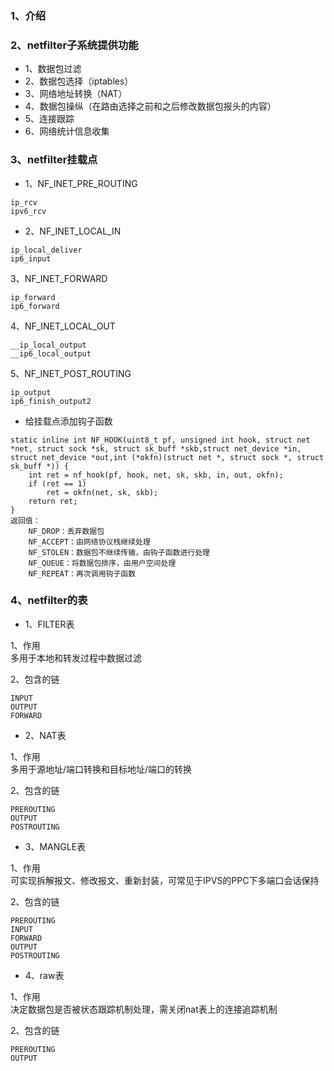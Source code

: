 ### 1、介绍  

### 2、netfilter子系统提供功能  
- 1、数据包过滤  
- 2、数据包选择（iptables）  
- 3、网络地址转换（NAT）  
- 4、数据包操纵（在路由选择之前和之后修改数据包报头的内容）  
- 5、连接跟踪  
- 6、网络统计信息收集  

### 3、netfilter挂载点  
- 1、NF_INET_PRE_ROUTING  
```
ip_rcv
ipv6_rcv
```

- 2、NF_INET_LOCAL_IN  
```
ip_local_deliver
ip6_input
```
3、NF_INET_FORWARD  
```
ip_forward
ip6_forward
```
4、NF_INET_LOCAL_OUT  
```
__ip_local_output
__ip6_local_output
```
5、NF_INET_POST_ROUTING  
```
ip_output
ip6_finish_output2
```

-  给挂载点添加钩子函数  
```
static inline int NF_HOOK(uint8_t pf, unsigned int hook, struct net *net, struct sock *sk, struct sk_buff *skb,struct net_device *in, struct net_device *out,int (*okfn)(struct net *, struct sock *, struct sk_buff *)) {
	int ret = nf_hook(pf, hook, net, sk, skb, in, out, okfn);            
	if (ret == 1)
		ret = okfn(net, sk, skb);
	return ret;
}
返回值：
	NF_DROP：丢弃数据包
	NF_ACCEPT：由网络协议栈继续处理
	NF_STOLEN：数据包不继续传输，由钩子函数进行处理
	NF_QUEUE：将数据包排序，由用户空间处理
	NF_REPEAT：再次调用钩子函数
```

### 4、netfilter的表 
- 1、FILTER表  

1、作用  
多用于本地和转发过程中数据过滤  

2、包含的链  
```
INPUT
OUTPUT
FORWARD
```

- 2、NAT表  

1、作用  
多用于源地址/端口转换和目标地址/端口的转换  

2、包含的链  
```
PREROUTING
OUTPUT
POSTROUTING
```

- 3、MANGLE表  

1、作用  
可实现拆解报文、修改报文、重新封装，可常见于IPVS的PPC下多端口会话保持  

2、包含的链  
```
PREROUTING
INPUT
FORWARD
OUTPUT
POSTROUTING
```

- 4、raw表  

1、作用  
决定数据包是否被状态跟踪机制处理，需关闭nat表上的连接追踪机制  

2、包含的链  
```
PREROUTING
OUTPUT
```